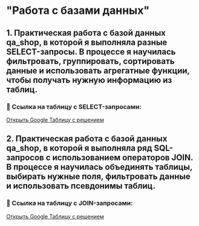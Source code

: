 # "Работа с базами данных"
## 1. Практическая работа с базой данных qa_shop, в которой я выполняла разные SELECT-запросы. В процессе я научилась фильтровать, группировать, сортировать данные и использовать агрегатные функции, чтобы получать нужную информацию из таблиц.
### 📄 Ссылка на таблицу с SELECT-запросами:
[Открыть Google Таблицу с решением](https://docs.google.com/spreadsheets/d/1PTKPpewaRTDfAAeyUrmmzPnYrqAGzdx3v74XgjXMsPI/edit?gid=0#gid=0)

## 2. Практическая работа с базой данных qa_shop, в которой я выполняла ряд SQL-запросов с использованием операторов JOIN.  В процессе я научилась объединять таблицы, выбирать нужные поля, фильтровать данные и использовать псевдонимы таблиц.
### 📄 Ссылка на таблицу с JOIN-запросами:
[Открыть Google Таблицу с решением](https://docs.google.com/spreadsheets/d/1dJnF3n4-INmA-UEGXF-a0GsIXy9hqn1aj1hN6U6ipaA/edit?gid=0#gid=0)
